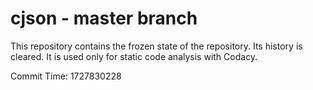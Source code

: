 # cjson - master branch

This repository contains the frozen state of the repository.
Its history is cleared. It is used only for static code
analysis with Codacy.

Commit Time: 1727830228
